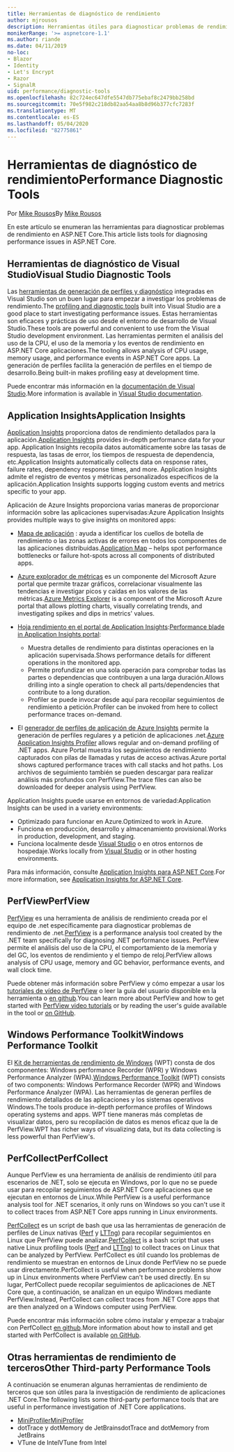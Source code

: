 ```yaml
---
title: Herramientas de diagnóstico de rendimiento
author: mjrousos
description: Herramientas útiles para diagnosticar problemas de rendimiento en aplicaciones de ASP.NET Core.
monikerRange: '>= aspnetcore-1.1'
ms.author: riande
ms.date: 04/11/2019
no-loc:
- Blazor
- Identity
- Let's Encrypt
- Razor
- SignalR
uid: performance/diagnostic-tools
ms.openlocfilehash: 82c724ec647dfe5547db775ebaf8c2479bb258bd
ms.sourcegitcommit: 70e5f982c218db82aa54aa8b8d96b377cfc7283f
ms.translationtype: MT
ms.contentlocale: es-ES
ms.lasthandoff: 05/04/2020
ms.locfileid: "82775861"
---
```

# <a name="performance-diagnostic-tools"></a><span data-ttu-id="5bb91-103">Herramientas de diagnóstico de rendimiento</span><span class="sxs-lookup"><span data-stu-id="5bb91-103">Performance Diagnostic Tools</span></span>

<span data-ttu-id="5bb91-104">Por [Mike Rousos](https://github.com/mjrousos)</span><span class="sxs-lookup"><span data-stu-id="5bb91-104">By [Mike Rousos](https://github.com/mjrousos)</span></span>

<span data-ttu-id="5bb91-105">En este artículo se enumeran las herramientas para diagnosticar problemas de rendimiento en ASP.NET Core.</span><span class="sxs-lookup"><span data-stu-id="5bb91-105">This article lists tools for diagnosing performance issues in ASP.NET Core.</span></span>

## <a name="visual-studio-diagnostic-tools"></a><span data-ttu-id="5bb91-106">Herramientas de diagnóstico de Visual Studio</span><span class="sxs-lookup"><span data-stu-id="5bb91-106">Visual Studio Diagnostic Tools</span></span>

<span data-ttu-id="5bb91-107">Las [herramientas de generación de perfiles y diagnóstico](/visualstudio/profiling) integradas en Visual Studio son un buen lugar para empezar a investigar los problemas de rendimiento.</span><span class="sxs-lookup"><span data-stu-id="5bb91-107">The [profiling and diagnostic tools](/visualstudio/profiling) built into Visual Studio are a good place to start investigating performance issues.</span></span> <span data-ttu-id="5bb91-108">Estas herramientas son eficaces y prácticas de uso desde el entorno de desarrollo de Visual Studio.</span><span class="sxs-lookup"><span data-stu-id="5bb91-108">These tools are powerful and convenient to use from the Visual Studio development environment.</span></span> <span data-ttu-id="5bb91-109">Las herramientas permiten el análisis del uso de la CPU, el uso de la memoria y los eventos de rendimiento en ASP.NET Core aplicaciones.</span><span class="sxs-lookup"><span data-stu-id="5bb91-109">The tooling allows analysis of CPU usage, memory usage, and performance events in ASP.NET Core apps.</span></span> <span data-ttu-id="5bb91-110">La generación de perfiles facilita la generación de perfiles en el tiempo de desarrollo.</span><span class="sxs-lookup"><span data-stu-id="5bb91-110">Being built-in makes profiling easy at development time.</span></span>

<span data-ttu-id="5bb91-111">Puede encontrar más información en la [documentación de Visual Studio](/visualstudio/profiling/profiling-overview).</span><span class="sxs-lookup"><span data-stu-id="5bb91-111">More information is available in [Visual Studio documentation](/visualstudio/profiling/profiling-overview).</span></span>

## <a name="application-insights"></a><span data-ttu-id="5bb91-112">Application Insights</span><span class="sxs-lookup"><span data-stu-id="5bb91-112">Application Insights</span></span>

<span data-ttu-id="5bb91-113">[Application Insights](/azure/application-insights/app-insights-overview) proporciona datos de rendimiento detallados para la aplicación.</span><span class="sxs-lookup"><span data-stu-id="5bb91-113">[Application Insights](/azure/application-insights/app-insights-overview) provides in-depth performance data for your app.</span></span> <span data-ttu-id="5bb91-114">Application Insights recopila datos automáticamente sobre las tasas de respuesta, las tasas de error, los tiempos de respuesta de dependencia, etc.</span><span class="sxs-lookup"><span data-stu-id="5bb91-114">Application Insights automatically collects data on response rates, failure rates, dependency response times, and more.</span></span> <span data-ttu-id="5bb91-115">Application Insights admite el registro de eventos y métricas personalizados específicos de la aplicación.</span><span class="sxs-lookup"><span data-stu-id="5bb91-115">Application Insights supports logging custom events and metrics specific to your app.</span></span>

<span data-ttu-id="5bb91-116">Aplicación de Azure Insights proporciona varias maneras de proporcionar información sobre las aplicaciones supervisadas:</span><span class="sxs-lookup"><span data-stu-id="5bb91-116">Azure Application Insights provides multiple ways to give insights on monitored apps:</span></span>

- <span data-ttu-id="5bb91-117">[Mapa de aplicación](/azure/application-insights/app-insights-app-map) : ayuda a identificar los cuellos de botella de rendimiento o las zonas activas de errores en todos los componentes de las aplicaciones distribuidas.</span><span class="sxs-lookup"><span data-stu-id="5bb91-117">[Application Map](/azure/application-insights/app-insights-app-map) – helps spot performance bottlenecks or failure hot-spots across all components of distributed apps.</span></span>
- <span data-ttu-id="5bb91-118">[Azure explorador de métricas](/azure/azure-monitor/platform/metrics-getting-started) es un componente del Microsoft Azure portal que permite trazar gráficos, correlacionar visualmente las tendencias e investigar picos y caídas en los valores de las métricas.</span><span class="sxs-lookup"><span data-stu-id="5bb91-118">[Azure Metrics Explorer](/azure/azure-monitor/platform/metrics-getting-started) is a component of the Microsoft Azure portal that allows plotting charts, visually correlating trends, and investigating spikes and dips in metrics' values.</span></span>
- <span data-ttu-id="5bb91-119">[Hoja rendimiento en el portal de Application Insights](/azure/application-insights/app-insights-tutorial-performance):</span><span class="sxs-lookup"><span data-stu-id="5bb91-119">[Performance blade in Application Insights portal](/azure/application-insights/app-insights-tutorial-performance):</span></span>

  - <span data-ttu-id="5bb91-120">Muestra detalles de rendimiento para distintas operaciones en la aplicación supervisada.</span><span class="sxs-lookup"><span data-stu-id="5bb91-120">Shows performance details for different operations in the monitored app.</span></span>
  - <span data-ttu-id="5bb91-121">Permite profundizar en una sola operación para comprobar todas las partes o dependencias que contribuyen a una larga duración.</span><span class="sxs-lookup"><span data-stu-id="5bb91-121">Allows drilling into a single operation to check all parts/dependencies that contribute to a long duration.</span></span>
  - <span data-ttu-id="5bb91-122">Profiler se puede invocar desde aquí para recopilar seguimientos de rendimiento a petición.</span><span class="sxs-lookup"><span data-stu-id="5bb91-122">Profiler can be invoked from here to collect performance traces on-demand.</span></span>

- <span data-ttu-id="5bb91-123">El [generador de perfiles de aplicación de Azure Insights](/azure/azure-monitor/app/profiler) permite la generación de perfiles regulares y a petición de aplicaciones .net.</span><span class="sxs-lookup"><span data-stu-id="5bb91-123">[Azure Application Insights Profiler](/azure/azure-monitor/app/profiler) allows regular and on-demand profiling of .NET apps.</span></span>  <span data-ttu-id="5bb91-124">Azure Portal muestra los seguimientos de rendimiento capturados con pilas de llamadas y rutas de acceso activas.</span><span class="sxs-lookup"><span data-stu-id="5bb91-124">Azure portal shows captured performance traces with call stacks and hot paths.</span></span> <span data-ttu-id="5bb91-125">Los archivos de seguimiento también se pueden descargar para realizar análisis más profundos con PerfView.</span><span class="sxs-lookup"><span data-stu-id="5bb91-125">The trace files can also be downloaded for deeper analysis using PerfView.</span></span>

<span data-ttu-id="5bb91-126">Application Insights puede usarse en entornos de variedad:</span><span class="sxs-lookup"><span data-stu-id="5bb91-126">Application Insights can be used in a variety environments:</span></span>

- <span data-ttu-id="5bb91-127">Optimizado para funcionar en Azure.</span><span class="sxs-lookup"><span data-stu-id="5bb91-127">Optimized to work in Azure.</span></span>
- <span data-ttu-id="5bb91-128">Funciona en producción, desarrollo y almacenamiento provisional.</span><span class="sxs-lookup"><span data-stu-id="5bb91-128">Works in production, development, and staging.</span></span>
- <span data-ttu-id="5bb91-129">Funciona localmente desde [Visual Studio](/azure/application-insights/app-insights-visual-studio) o en otros entornos de hospedaje.</span><span class="sxs-lookup"><span data-stu-id="5bb91-129">Works locally from [Visual Studio](/azure/application-insights/app-insights-visual-studio) or in other hosting environments.</span></span>

<span data-ttu-id="5bb91-130">Para más información, consulte [Application Insights para ASP.NET Core](/azure/application-insights/app-insights-asp-net-core).</span><span class="sxs-lookup"><span data-stu-id="5bb91-130">For more information, see [Application Insights for ASP.NET Core](/azure/application-insights/app-insights-asp-net-core).</span></span>

## <a name="perfview"></a><span data-ttu-id="5bb91-131">PerfView</span><span class="sxs-lookup"><span data-stu-id="5bb91-131">PerfView</span></span>

<span data-ttu-id="5bb91-132">[PerfView](https://github.com/Microsoft/perfview) es una herramienta de análisis de rendimiento creada por el equipo de .net específicamente para diagnosticar problemas de rendimiento de .net.</span><span class="sxs-lookup"><span data-stu-id="5bb91-132">[PerfView](https://github.com/Microsoft/perfview) is a performance analysis tool created by the .NET team specifically for diagnosing .NET performance issues.</span></span> <span data-ttu-id="5bb91-133">PerfView permite el análisis del uso de la CPU, el comportamiento de la memoria y del GC, los eventos de rendimiento y el tiempo de reloj.</span><span class="sxs-lookup"><span data-stu-id="5bb91-133">PerfView allows analysis of CPU usage, memory and GC behavior, performance events, and wall clock time.</span></span>

<span data-ttu-id="5bb91-134">Puede obtener más información sobre PerfView y cómo empezar a usar los [tutoriales de vídeo de PerfView](https://channel9.msdn.com/Series/PerfView-Tutorial) o leer la guía del usuario disponible en la herramienta o [en github](https://github.com/Microsoft/perfview).</span><span class="sxs-lookup"><span data-stu-id="5bb91-134">You can learn more about PerfView and how to get started with [PerfView video tutorials](https://channel9.msdn.com/Series/PerfView-Tutorial) or by reading the user's guide available in the tool or [on GitHub](https://github.com/Microsoft/perfview).</span></span>

## <a name="windows-performance-toolkit"></a><span data-ttu-id="5bb91-135">Windows Performance Toolkit</span><span class="sxs-lookup"><span data-stu-id="5bb91-135">Windows Performance Toolkit</span></span>

<span data-ttu-id="5bb91-136">El [Kit de herramientas de rendimiento de Windows](/windows-hardware/test/wpt/) (WPT) consta de dos componentes: Windows performance Recorder (WPR) y Windows Performance Analyzer (WPA).</span><span class="sxs-lookup"><span data-stu-id="5bb91-136">[Windows Performance Toolkit](/windows-hardware/test/wpt/) (WPT) consists of two components: Windows Performance Recorder (WPR) and Windows Performance Analyzer (WPA).</span></span> <span data-ttu-id="5bb91-137">Las herramientas de generan perfiles de rendimiento detallados de las aplicaciones y los sistemas operativos Windows.</span><span class="sxs-lookup"><span data-stu-id="5bb91-137">The tools produce in-depth performance profiles of Windows operating systems and apps.</span></span> <span data-ttu-id="5bb91-138">WPT tiene maneras más completas de visualizar datos, pero su recopilación de datos es menos eficaz que la de PerfView.</span><span class="sxs-lookup"><span data-stu-id="5bb91-138">WPT has richer ways of visualizing data, but its data collecting is less powerful than PerfView's.</span></span>

## <a name="perfcollect"></a><span data-ttu-id="5bb91-139">PerfCollect</span><span class="sxs-lookup"><span data-stu-id="5bb91-139">PerfCollect</span></span>

<span data-ttu-id="5bb91-140">Aunque PerfView es una herramienta de análisis de rendimiento útil para escenarios de .NET, solo se ejecuta en Windows, por lo que no se puede usar para recopilar seguimientos de ASP.NET Core aplicaciones que se ejecutan en entornos de Linux.</span><span class="sxs-lookup"><span data-stu-id="5bb91-140">While PerfView is a useful performance analysis tool for .NET scenarios, it only runs on Windows so you can't use it to collect traces from ASP.NET Core apps running in Linux environments.</span></span>

<span data-ttu-id="5bb91-141">[PerfCollect](https://github.com/dotnet/coreclr/blob/master/Documentation/project-docs/linux-performance-tracing.md) es un script de bash que usa las herramientas de generación de perfiles de Linux nativas ([Perf](https://perf.wiki.kernel.org/index.php/Main_Page) y [LTTng](https://lttng.org/)) para recopilar seguimientos en Linux que PerfView puede analizar.</span><span class="sxs-lookup"><span data-stu-id="5bb91-141">[PerfCollect](https://github.com/dotnet/coreclr/blob/master/Documentation/project-docs/linux-performance-tracing.md) is a bash script that uses native Linux profiling tools ([Perf](https://perf.wiki.kernel.org/index.php/Main_Page) and [LTTng](https://lttng.org/)) to collect traces on Linux that can be analyzed by PerfView.</span></span> <span data-ttu-id="5bb91-142">PerfCollect es útil cuando los problemas de rendimiento se muestran en entornos de Linux donde PerfView no se puede usar directamente.</span><span class="sxs-lookup"><span data-stu-id="5bb91-142">PerfCollect is useful when performance problems show up in Linux environments where PerfView can't be used directly.</span></span> <span data-ttu-id="5bb91-143">En su lugar, PerfCollect puede recopilar seguimientos de aplicaciones de .NET Core que, a continuación, se analizan en un equipo Windows mediante PerfView.</span><span class="sxs-lookup"><span data-stu-id="5bb91-143">Instead, PerfCollect can collect traces from .NET Core apps that are then analyzed on a Windows computer using PerfView.</span></span>

<span data-ttu-id="5bb91-144">Puede encontrar más información sobre cómo instalar y empezar a trabajar con PerfCollect [en github](https://github.com/dotnet/coreclr/blob/master/Documentation/project-docs/linux-performance-tracing.md).</span><span class="sxs-lookup"><span data-stu-id="5bb91-144">More information about how to install and get started with PerfCollect is available [on GitHub](https://github.com/dotnet/coreclr/blob/master/Documentation/project-docs/linux-performance-tracing.md).</span></span>

## <a name="other-third-party-performance-tools"></a><span data-ttu-id="5bb91-145">Otras herramientas de rendimiento de terceros</span><span class="sxs-lookup"><span data-stu-id="5bb91-145">Other Third-party Performance Tools</span></span>

<span data-ttu-id="5bb91-146">A continuación se enumeran algunas herramientas de rendimiento de terceros que son útiles para la investigación de rendimiento de aplicaciones .NET Core.</span><span class="sxs-lookup"><span data-stu-id="5bb91-146">The following lists some third-party performance tools that are useful in performance investigation of .NET Core applications.</span></span>

- [<span data-ttu-id="5bb91-147">MiniProfiler</span><span class="sxs-lookup"><span data-stu-id="5bb91-147">MiniProfiler</span></span>](https://miniprofiler.com/)
- <span data-ttu-id="5bb91-148">dotTrace y dotMemory de JetBrains</span><span class="sxs-lookup"><span data-stu-id="5bb91-148">dotTrace and dotMemory from JetBrains</span></span>
- <span data-ttu-id="5bb91-149">VTune de Intel</span><span class="sxs-lookup"><span data-stu-id="5bb91-149">VTune from Intel</span></span>
